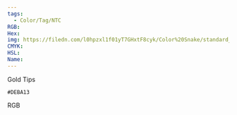 ```yaml
---
tags:
  - Color/Tag/NTC
RGB:
Hex:
img: https://filedn.com/l0hpzxl1f01yT7GHxtF8cyk/Color%20Snake/standard_csv_to_svg//DEBA13.svg
CMYK:
HSL:
Name:
---
```

Gold Tips
```palette
#DEBA13
```
RGB

